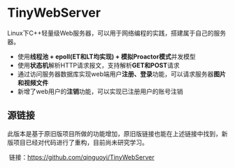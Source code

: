 TinyWebServer
===============
Linux下C++轻量级Web服务器，可以用于网络编程的实践，搭建属于自己的服务器。

* 使用**线程池 + epoll(ET和LT均实现) + 模拟Proactor模式**并发模型
* 使用**状态机**解析HTTP请求报文，支持解析**GET和POST**请求
* 通过访问服务器数据库实现web端用户**注册、登录**功能，可以请求服务器**图片和视频文件**
* 新增了web用户的**注销**功能，可以实现已注册用户的账号注销



源链接
------------
​	此版本是基于原旧版项目所做的功能增加，原旧版链接也能在上述链接中找到，新版项目已经对代码进行了重构，目前尚未研究学习。

​	链接：<https://github.com/qinguoyi/TinyWebServer> 